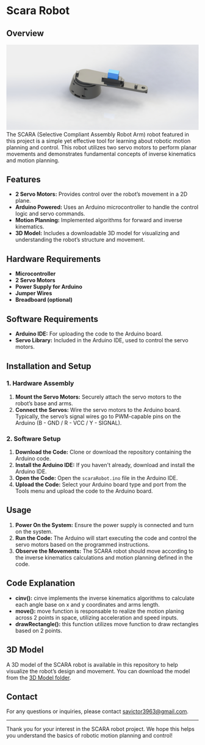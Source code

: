 # Scara Robot

## Overview
![Texto Alternativo](Assets/preview.JPG)
The SCARA (Selective Compliant Assembly Robot Arm) robot featured in this project is a simple yet effective tool for learning about robotic motion planning and control. This robot utilizes two servo motors to perform planar movements and demonstrates fundamental concepts of inverse kinematics and motion planning.

## Features
- **2 Servo Motors:** Provides control over the robot’s movement in a 2D plane.
- **Arduino Powered:** Uses an Arduino microcontroller to handle the control logic and servo commands.
- **Motion Planning:** Implemented algorithms for forward and inverse kinematics.
- **3D Model:** Includes a downloadable 3D model for visualizing and understanding the robot’s structure and movement.

## Hardware Requirements
- **Microcontroller**
- **2 Servo Motors**
- **Power Supply for Arduino**
- **Jumper Wires**
- **Breadboard (optional)**

## Software Requirements
- **Arduino IDE:** For uploading the code to the Arduino board.
- **Servo Library:** Included in the Arduino IDE, used to control the servo motors.

## Installation and Setup

### 1. Hardware Assembly
1. **Mount the Servo Motors:** Securely attach the servo motors to the robot’s base and arms.
2. **Connect the Servos:** Wire the servo motors to the Arduino board. Typically, the servo’s signal wires go to PWM-capable pins on the Arduino (B - GND / R - VCC / Y - SIGNAL).

### 2. Software Setup
1. **Download the Code:** Clone or download the repository containing the Arduino code.
2. **Install the Arduino IDE:** If you haven't already, download and install the Arduino IDE.
3. **Open the Code:** Open the `scaraRobot.ino` file in the Arduino IDE.
4. **Upload the Code:** Select your Arduino board type and port from the Tools menu and upload the code to the Arduino board.

## Usage
1. **Power On the System:** Ensure the power supply is connected and turn on the system.
2. **Run the Code:** The Arduino will start executing the code and control the servo motors based on the programmed instructions.
3. **Observe the Movements:** The SCARA robot should move according to the inverse kinematics calculations and motion planning defined in the code.

## Code Explanation
- **cinv():** cinve implements the inverse kinematics algorithms to calculate each angle base on x and y coordinates and arms length.
- **move():** move function is responsable to realize the motion planing across 2 points in space, utilizing acceleration and speed inputs.
- **drawRectangle():** this function utilizes move function to draw rectangles based on 2 points.

## 3D Model
A 3D model of the SCARA robot is available in this repository to help visualize the robot’s design and movement. You can download the model from the [3D Model folder](CAD_drawings).


## Contact
For any questions or inquiries, please contact [savictor3963@gmail.com](mailto:savictor3963@gmail.com).

---

Thank you for your interest in the SCARA robot project. We hope this helps you understand the basics of robotic motion planning and control!
